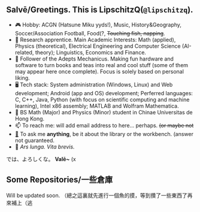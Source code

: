 ## Salvē/Greetings. This is LipschitzQ(`@lipschitzq`). 
<!--
**lipschitzq/lipschitzq** is a ✨ _special_ ✨ repository because its `README.md` (this file) appears on your GitHub profile.

Here are some ideas to get you started:

- 🔭 I’m currently working on ...
- 🌱 I’m currently learning ...
- 👯 I’m looking to collaborate on ...
- 🤔 I’m looking for help with ...
- 💬 Ask me about ...
- 📫 How to reach me: ...
- 😄 Pronouns: ...
- ⚡ Fun fact: ...
-->

- 🎮 Hobby: ACGN (Hatsune Miku yyds!), Music, History&Geography, Soccer/Association Football, Food(?, ~~Touching fish, napping~~.
- 📘 Research apprentice. Main Academic Interests: Math (applied), Physics (theoretical), Electrical Engineering and Computer Science (AI-related, theory); Linguistics, Economics and Finance.
- 🔌 Follower of the Adepts Mechanicus. Making fun hardware and software to turn books and teas into real and cool stuff (some of them may appear here once complete). Focus is solely based on personal liking. 
- 🖥️ Tech stack: System administration (Windows, Linux) and Web development; Android (app and OS) development; Perferred languages: C, C++, Java, Python (with focus on scientific computing and machine learning), Intel x86 assembly; MATLAB and Wolfram Mathematica. 
- 📖 BS Math (Major) and Physics (Minor) student in Chinae Universitas de Hong Kong. 
- 📫 To reach me: will add email address to here... perhaps. ~~(or maybe not~~
- [💬](https://github.com/lipschitzq/lipschitzq/issues) To ask me **anything**, be it about the library or the workbench. (answer not guaranteed.
- 🌸 *Ars lunga. Vita brevis.*

では、よろしくな。
**Valē~** (x

## Some Repositories/一些倉庫
Will be updated soon. （總之這裏就先進行一個魚的摸，等到攢了一些東西了再來補上（逃
